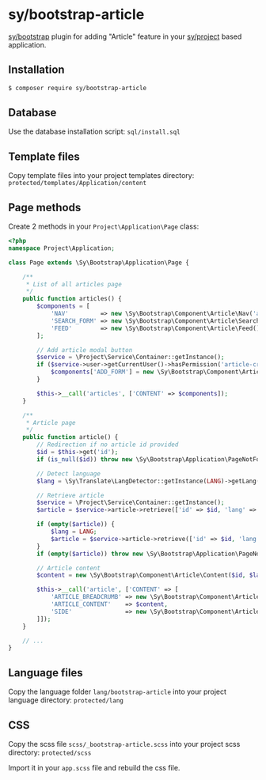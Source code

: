 # sy/bootstrap-article

[sy/bootstrap](https://github.com/syframework/bootstrap) plugin for adding "Article" feature in your [sy/project](https://github.com/syframework/project) based application.

## Installation

```bash
$ composer require sy/bootstrap-article
```

## Database

Use the database installation script: ```sql/install.sql```

## Template files

Copy template files into your project templates directory: ```protected/templates/Application/content```

## Page methods

Create 2 methods in your ```Project\Application\Page``` class:

```php
<?php
namespace Project\Application;

class Page extends \Sy\Bootstrap\Application\Page {

	/**
	 * List of all articles page
	 */
	public function articles() {
		$components = [
			'NAV'         => new \Sy\Bootstrap\Component\Article\Nav('articles'),
			'SEARCH_FORM' => new \Sy\Bootstrap\Component\Article\Search(),
			'FEED'        => new \Sy\Bootstrap\Component\Article\Feed(),
		];

		// Add article modal button
		$service = \Project\Service\Container::getInstance();
		if ($service->user->getCurrentUser()->hasPermission('article-create')) {
			$components['ADD_FORM'] = new \Sy\Bootstrap\Component\Article\Add();
		}

		$this->__call('articles', ['CONTENT' => $components]);
	}

	/**
	 * Article page
	 */
	public function article() {
		// Redirection if no article id provided
		$id = $this->get('id');
		if (is_null($id)) throw new \Sy\Bootstrap\Application\PageNotFoundException();

		// Detect language
		$lang = \Sy\Translate\LangDetector::getInstance(LANG)->getLang();

		// Retrieve article
		$service = \Project\Service\Container::getInstance();
		$article = $service->article->retrieve(['id' => $id, 'lang' => $lang]);

		if (empty($article)) {
			$lang = LANG;
			$article = $service->article->retrieve(['id' => $id, 'lang' => $lang]);
		}
		if (empty($article)) throw new \Sy\Bootstrap\Application\PageNotFoundException();

		// Article content
		$content = new \Sy\Bootstrap\Component\Article\Content($id, $lang);

		$this->__call('article', ['CONTENT' => [
			'ARTICLE_BREADCRUMB' => new \Sy\Bootstrap\Component\Article\Breadcrumb($id, $lang),
			'ARTICLE_CONTENT'    => $content,
			'SIDE'               => new \Sy\Bootstrap\Component\Article\Side($id, $article['category_id']),
		]]);
	}

	// ...
}
```

## Language files

Copy the language folder ```lang/bootstrap-article``` into your project language directory: ```protected/lang```

## CSS

Copy the scss file ```scss/_bootstrap-article.scss``` into your project scss directory: ```protected/scss```

Import it in your ```app.scss``` file and rebuild the css file.